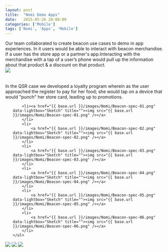 ```yaml
---
layout: post
title:  "Nomi Demo Apps"
date:   2015-05-26 20:00:00
categories: ['Mobile']
tags: ['Nomi', 'Apps', 'Mobile']
---
```

<div class="text-block">
Our team collaborated to create beacon use cases to demo in app experiences. In it users would be able to interact with beacon merchandise. If a user has the store app or a partner's app.Interacting with the merchandise with a tap of a user’s phone would pull up the information about that product &amp; a discount on that product. 
</div>

<div class="images">
	<img src="{{ base.url }}/images/Nomi/Nike-00.jpg" />
</div>

<div class="text-block small">
	<br /><br />In the QSR case we developed a loyalty program wherein as the user approached the register to pay for her food; she would tap on a device that would "punch" her store card, leading up to promotions.
	<ul class="sketch">

		<li><a href="{{ base.url }}/images/Nomi/Beacon-spec-01.png" data-lightbox="Sketch" title=""><img src="{{ base.url }}/images/Nomi/Beacon-spec-01.png" /></a>
		</li>
		<li>
			<a href="{{ base.url }}/images/Nomi/Beacon-spec-02.png" data-lightbox="Sketch" title=""><img src="{{ base.url }}/images/Nomi/Beacon-spec-02.png" /></a>
		</li>
		<li>
			<a href="{{ base.url }}/images/Nomi/Beacon-spec-03.png" data-lightbox="Sketch" title=""><img src="{{ base.url }}/images/Nomi/Beacon-spec-03.png" /></a>
		</li>
		<li>
			<a href="{{ base.url }}/images/Nomi/Beacon-spec-04.png" data-lightbox="Sketch" title=""><img src="{{ base.url }}/images/Nomi/Beacon-spec-04.png" /></a>
		</li>
		<li>
			<a href="{{ base.url }}/images/Nomi/Beacon-spec-05.png" data-lightbox="Sketch" title=""><img src="{{ base.url }}/images/Nomi/Beacon-spec-05.png" /></a>
		</li>
		<li>
			<a href="{{ base.url }}/images/Nomi/Beacon-spec-06.png" data-lightbox="Sketch" title=""><img src="{{ base.url }}/images/Nomi/Beacon-spec-06.png" /></a>
		</li>
	</ul>
</div>

<div class="images">
	<a href="{{ base.url }}/images/Nomi/Nike-01.png" data-lightbox="Demo" title=""><img src="{{ base.url }}/images/Nomi/Nike-01.png" /></a>
	<a href="{{ base.url }}/images/Nomi/Nike-02.png" data-lightbox="Demo" title=""><img src="{{ base.url }}/images/Nomi/Nike-02.png" /></a>
	<a href="{{ base.url }}/images/Nomi/Nike-03.png" data-lightbox="Demo" title=""><img src="{{ base.url }}/images/Nomi/Nike-03.png" /></a>
</div>


[jekyll-gh]: https://github.com/jekyll/jekyll
[jekyll]:    http://jekyllrb.com
